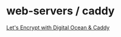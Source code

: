 # web-servers / caddy

[Let's Encrypt with Digital Ocean & Caddy](https://www.youtube.com/watch?v=DCRedMpF1zU)